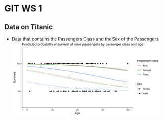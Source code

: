 # GIT WS 1
## Data on Titanic
- Data that contains the Passengers Class and the Sex of the Passengers
![](https://github.com/sm2302/labs-titanic-azwaien/blob/main/pred_prob_surv.png?raw=true)
